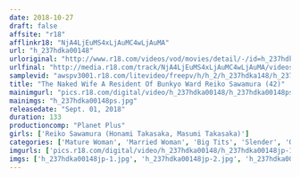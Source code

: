 ```yaml
---
date: 2018-10-27
draft: false
affsite: "r18"
afflinkr18: "NjA4LjEuMS4xLjAuMC4wLjAuMA"
url: "h_237hdka00148"
urloriginal: "http://www.r18.com/videos/vod/movies/detail/-/id=h_237hdka00148"
urlfinal: "http://media.r18.com/track/NjA4LjEuMS4xLjAuMC4wLjAuMA/videos/vod/movies/detail/-/id=h_237hdka00148"
samplevid: "awspv3001.r18.com/litevideo/freepv/h/h_2/h_237hdka148/h_237hdka148_dmb_w.mp4"
title: "The Naked Wife A Resident Of Bunkyo Ward Reiko Sawamura (42)"
mainimgurl: "pics.r18.com/digital/video/h_237hdka00148/h_237hdka00148ps.jpg"
mainimgs: "h_237hdka00148ps.jpg"
releasedate: "Sept. 01, 2018"
duration: 133
productioncomp: "Planet Plus"
girls: ['Reiko Sawamura (Honami Takasaka, Masumi Takasaka)']
categories: ['Mature Woman', 'Married Woman', 'Big Tits', 'Slender', 'Other Fetishes', 'Featured Actress', 'Hi-Def']
imgurls: ['pics.r18.com/digital/video/h_237hdka00148/h_237hdka00148jp-1.jpg', 'pics.r18.com/digital/video/h_237hdka00148/h_237hdka00148jp-2.jpg', 'pics.r18.com/digital/video/h_237hdka00148/h_237hdka00148jp-3.jpg', 'pics.r18.com/digital/video/h_237hdka00148/h_237hdka00148jp-4.jpg', 'pics.r18.com/digital/video/h_237hdka00148/h_237hdka00148jp-5.jpg', 'pics.r18.com/digital/video/h_237hdka00148/h_237hdka00148jp-6.jpg', 'pics.r18.com/digital/video/h_237hdka00148/h_237hdka00148jp-7.jpg', 'pics.r18.com/digital/video/h_237hdka00148/h_237hdka00148jp-8.jpg', 'pics.r18.com/digital/video/h_237hdka00148/h_237hdka00148jp-9.jpg', 'pics.r18.com/digital/video/h_237hdka00148/h_237hdka00148jp-10.jpg', 'pics.r18.com/digital/video/h_237hdka00148/h_237hdka00148jp-11.jpg', 'pics.r18.com/digital/video/h_237hdka00148/h_237hdka00148jp-12.jpg', 'pics.r18.com/digital/video/h_237hdka00148/h_237hdka00148jp-13.jpg', 'pics.r18.com/digital/video/h_237hdka00148/h_237hdka00148jp-14.jpg', 'pics.r18.com/digital/video/h_237hdka00148/h_237hdka00148jp-15.jpg', 'pics.r18.com/digital/video/h_237hdka00148/h_237hdka00148jp-16.jpg', 'pics.r18.com/digital/video/h_237hdka00148/h_237hdka00148jp-17.jpg', 'pics.r18.com/digital/video/h_237hdka00148/h_237hdka00148jp-18.jpg', 'pics.r18.com/digital/video/h_237hdka00148/h_237hdka00148jp-19.jpg', 'pics.r18.com/digital/video/h_237hdka00148/h_237hdka00148jp-20.jpg']
imgs: ['h_237hdka00148jp-1.jpg', 'h_237hdka00148jp-2.jpg', 'h_237hdka00148jp-3.jpg', 'h_237hdka00148jp-4.jpg', 'h_237hdka00148jp-5.jpg', 'h_237hdka00148jp-6.jpg', 'h_237hdka00148jp-7.jpg', 'h_237hdka00148jp-8.jpg', 'h_237hdka00148jp-9.jpg', 'h_237hdka00148jp-10.jpg', 'h_237hdka00148jp-11.jpg', 'h_237hdka00148jp-12.jpg', 'h_237hdka00148jp-13.jpg', 'h_237hdka00148jp-14.jpg', 'h_237hdka00148jp-15.jpg', 'h_237hdka00148jp-16.jpg', 'h_237hdka00148jp-17.jpg', 'h_237hdka00148jp-18.jpg', 'h_237hdka00148jp-19.jpg', 'h_237hdka00148jp-20.jpg']
---
```

